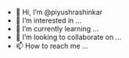 - 👋 Hi, I’m @piyushrashinkar
- 👀 I’m interested in ...
- 🌱 I’m currently learning ...
- 💞️ I’m looking to collaborate on ...
- 📫 How to reach me ...

<!---
piyushrashinkar/piyushrashinkar is a ✨ special ✨ repository because its `README.md` (this file) appears on your GitHub profile.
You can click the Preview link to take a look at your changes.
--->
